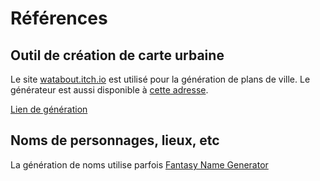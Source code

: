 # Références

## Outil de création de carte urbaine

Le site [watabout.itch.io](https://watabou.itch.io/) est utilisé pour la génération de plans de ville.
Le générateur est aussi disponible à [cette adresse](http://fantasycities.watabou.ru).

[Lien de génération](http://fantasycities.watabou.ru/?size=23&seed=1703844952&hub=0&random=0&citadel=1&plaza=1&temple=1&walls=1&shantytown=0&river=1&coast=0)

## Noms de personnages, lieux, etc

La génération de noms utilise parfois [Fantasy Name Generator](https://www.fantasynamegenerators.com/dungeons-and-dragons.php)

